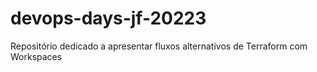# devops-days-jf-20223
Repositório dedicado a apresentar fluxos alternativos de Terraform com Workspaces 

